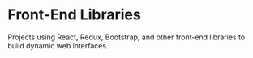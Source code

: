 # Front-End Libraries

Projects using React, Redux, Bootstrap, and other front-end libraries to build dynamic web interfaces.
